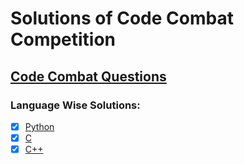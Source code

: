 # Solutions of Code Combat Competition

## [Code Combat Questions](Questions/Readme.md)

### Language Wise Solutions:
- [x] [Python](Python)
- [x] [C](C)
- [x] [C++](C++)
